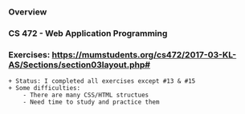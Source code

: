 ### Overview

### CS 472 - Web Application Programming

### Exercises: https://mumstudents.org/cs472/2017-03-KL-AS/Sections/section03layout.php#
    + Status: I completed all exercises except #13 & #15
    + Some difficulties:
        - There are many CSS/HTML structues
        - Need time to study and practice them
